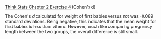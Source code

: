 [Think Stats Chapter 2 Exercise 4](http://greenteapress.com/thinkstats2/html/thinkstats2003.html#toc24) (Cohen's d)

The Cohen's _d_ calculated for weight of first babies versus not was -0.089 standard deviations. Being negative, this indicates that the mean weight for first babies is less than others. However, much like comparing pregnancy length between the two groups, the overall difference is still small.
